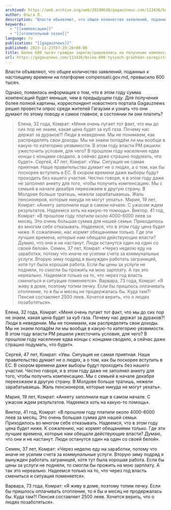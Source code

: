 ```yaml
---
archived: https://web.archive.org/web/20240630/gagauznews.com/113436/bolee-600-tysyach-grazhdan-zaregistrirovalis-na-poluchenie-kompensatsij-za-otopitelnyj-sezon.html
author: Ольга Л.
description: "Власти объявляют, что общее количество заявлений, поданных к настоящему времени на платформе compensatii.gov.md, превысило 600 тысяч. Однако, появилась информация о том, что в этом году сумма компенсаций будет меньше, чем в предыдущем году. Для получения более полной картины, корреспондент новостного портала Gagauznews решил провести опрос среди жителей Гагаузии и узнать что они думают по этому поводу и самое главное, в состоянии ли они платить? Елена, 32 года, Комрат: «Меня очень пугает тот факт, что мы до сих пор не знаем, какая цена будет за куб газа. Почему нас держат за дураков?! Люди в неведении. Мы не понимаем, как распределять свои […]"
keywords:
  - "[[компенсации]]"
  - "[[отопительный сезон]]"
language: ru
publication: "[[gagauznews]]"
published: 2023-11-23T07:39:26+00:00
title: Более 600 тысяч граждан зарегистрировались на получение компенсаций за отопительный сезон
url: https://gagauznews.com/113436/bolee-600-tysyach-grazhdan-zaregistrirovalis-na-poluchenie-kompensatsij-za-otopitelnyj-sezon.html
---
```


Власти объявляют, что общее количество заявлений, поданных к настоящему времени на платформе compensatii.gov.md, превысило 600 тысяч.

Однако, появилась информация о том, что в этом году сумма компенсаций будет меньше, чем в предыдущем году. Для получения более полной картины, корреспондент новостного портала Gagauznews решил провести опрос среди жителей Гагаузии и узнать что они думают по этому поводу и самое главное, в состоянии ли они платить?

> Елена, 32 года, Комрат:
> «Меня очень пугает тот факт, что мы до сих пор не знаем, какая цена будет за куб газа. Почему нас держат за дураков?! Люди в неведении. Мы не понимаем, как распределять свои доходы. Мы не знаем попадём ли мы вообще в какую-то категорию уязвимости. В этом году власти РМ решили ужесточить условия, для чего? В прошлом году население едва концы с концами сводило, а сейчас даже страшно подумать, что будет».
> Сергей, 47 лет, Комрат:
> «Увы. Ситуация не самая приятная. Наше правительство думает не о людях, а о том, как бы поскорее вступить в ЕС. В скором времени даже выборы будут проходить без нашего участия. Честно говоря, я в этом году даже не заполнял анкету для того, чтобы получить компенсацию. Мы с семьей в начале декабря переезжаем в другую страну. В Молдове больше тратишь, нежели зарабатываешь. Жаль пенсионеров, которые никуда не могут уехать».
> Мария, 19 лет, Комрат:
> «Анкету заполнили еще в самом начале. С ужасом ждем результатов. Надеемся хоть на какую-то помощь».
> Виктор, 41 год, Комрат:
> «В прошлом году платили около 4000-6000 леев за месяц. Это очень большая сумма для нашей семьи. Приходилось во многом себе отказывать. Надеемся, что в этом году цена будет ниже. К сожалению, нас кормят обещаниями только. Где эти лучшие времена, которые нам обещали действующие власти? Думаю, что они и не настанут. Люди останутся один на один со своей белой».
> Семен, 37 лет, Комрат:
> «Через неделю еду на заработки, потому что иначе не усилим счета за коммунальные услуги. Вторую зиму подряд я вынужден работать заграницей, хотя тут была хорошая работа. Если бы цены за услуги не подняли, то смогли бы прожить на мою зарплату. А так это нереально. Надеемся только на то, что через год власть смениться и ситуация поменяется».
> Варвара, 73 года, Комрат:
> «Я живу в доме, поэтому топим печку. Если бы пришлось оплачивать отопление, то я бы и месяц не продержалась бы. Куда там?! Пенсия составляет 2500 леев. Хочется верить, что о людях позаботяться».

Елена, 32 года, Комрат:
«Меня очень пугает тот факт, что мы до сих пор не знаем, какая цена будет за куб газа. Почему нас держат за дураков?! Люди в неведении. Мы не понимаем, как распределять свои доходы. Мы не знаем попадём ли мы вообще в какую-то категорию уязвимости. В этом году власти РМ решили ужесточить условия, для чего? В прошлом году население едва концы с концами сводило, а сейчас даже страшно подумать, что будет».

Сергей, 47 лет, Комрат:
«Увы. Ситуация не самая приятная. Наше правительство думает не о людях, а о том, как бы поскорее вступить в ЕС. В скором времени даже выборы будут проходить без нашего участия. Честно говоря, я в этом году даже не заполнял анкету для того, чтобы получить компенсацию. Мы с семьей в начале декабря переезжаем в другую страну. В Молдове больше тратишь, нежели зарабатываешь. Жаль пенсионеров, которые никуда не могут уехать».

Мария, 19 лет, Комрат:
«Анкету заполнили еще в самом начале. С ужасом ждем результатов. Надеемся хоть на какую-то помощь».

Виктор, 41 год, Комрат:
«В прошлом году платили около 4000-6000 леев за месяц. Это очень большая сумма для нашей семьи. Приходилось во многом себе отказывать. Надеемся, что в этом году цена будет ниже. К сожалению, нас кормят обещаниями только. Где эти лучшие времена, которые нам обещали действующие власти? Думаю, что они и не настанут. Люди останутся один на один со своей белой».

Семен, 37 лет, Комрат:
«Через неделю еду на заработки, потому что иначе не усилим счета за коммунальные услуги. Вторую зиму подряд я вынужден работать заграницей, хотя тут была хорошая работа. Если бы цены за услуги не подняли, то смогли бы прожить на мою зарплату. А так это нереально. Надеемся только на то, что через год власть смениться и ситуация поменяется».

Варвара, 73 года, Комрат:
«Я живу в доме, поэтому топим печку. Если бы пришлось оплачивать отопление, то я бы и месяц не продержалась бы. Куда там?! Пенсия составляет 2500 леев. Хочется верить, что о людях позаботяться».